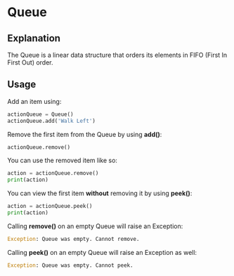 # Queue

## Explanation
The Queue is a linear data structure that orders its elements in FIFO (First In First Out) order. 

## Usage 

Add an item using:
```python
actionQueue = Queue()
actionQueue.add('Walk Left')
```

Remove the first item from the Queue by using **add()**: 
```python
actionQueue.remove()
```

You can use the removed item like so: 
```python
action = actionQueue.remove()
print(action)
```

You can view the first item **without** removing it by using **peek()**: 
```python
action = actionQueue.peek()
print(action)
```

Calling **remove()** on an empty Queue will raise an Exception: 
```python
Exception: Queue was empty. Cannot remove.
```

Calling **peek()** on an empty Queue will raise an Exception as well:
```python
Exception: Queue was empty. Cannot peek.
```